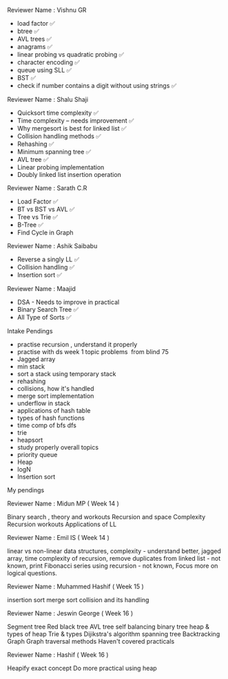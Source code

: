 Reviewer Name : Vishnu GR

- load factor ✅
- btree ✅
- AVL trees ✅
- anagrams ✅
- linear probing vs quadratic probing ✅
- character encoding ✅
- queue using SLL ✅
- BST ✅
- check if number contains a digit without using strings ✅

Reviewer Name : Shalu Shaji

- Quicksort time complexity ✅
- Time complexity – needs improvement ✅
- Why mergesort is best for linked list ✅
- Collision handling methods ✅
- Rehashing ✅
- Minimum spanning tree ✅
- AVL tree ✅
- Linear probing implementation 
- Doubly linked list insertion operation 

Reviewer Name : Sarath C.R

- Load Factor ✅
- BT vs BST vs AVL ✅
- Tree vs Trie ✅
- B-Tree ✅
- Find Cycle in Graph 

Reviewer Name : Ashik Saibabu

- Reverse a singly LL ✅
- Collision handling ✅
- Insertion sort ✅

Reviewer Name : Maajid

- DSA - Needs to improve in practical
- Binary Search Tree ✅
- All Type of Sorts ✅

Intake Pendings

- practise recursion , understand it properly
- practise with ds week 1 topic problems  from blind 75
- Jagged array
- min stack
- sort a stack using temporary stack
- rehashing
- collisions, how it's handled
- merge sort implementation
- underflow in stack
- applications of hash table
- types of hash functions
- time comp of bfs dfs
- trie
- heapsort
- study properly overall topics
- priority queue
- Heap
- logN
- Insertion sort

My pendings

Reviewer Name : Midun MP ( Week 14 )
 
Binary search , theory and workouts 
Recursion and space Complexity 
Recursion workouts
Applications of LL

Reviewer Name : Emil IS ( Week 14 )

linear vs non-linear data structures, 
complexity - understand better, 
jagged array, 
time complexity of recursion, 
remove duplicates from linked list - not known, 
print Fibonacci series using recursion - not known, 
Focus more on logical questions.

Reviewer Name : Muhammed Hashif ( Week 15 )

insertion sort
merge sort
collision and its handling

Reviewer Name : Jeswin George ( Week 16 )

Segment tree
Red black tree
AVL tree
self balancing binary tree
heap & types of heap
Trie & types
Dijikstra's algorithm
spanning tree
Backtracking
Graph
Graph traversal methods
Haven't covered practicals

Reviewer Name : Hashif ( Week 16 )

Heapify exact concept 
Do more practical using heap
